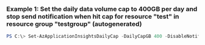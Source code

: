 ### Example 1: Set the daily data volume cap to 400GB per day and stop send notification when hit cap for resource "test" in resource group "testgroup" (autogenerated)
```powershell
PS C:\> Set-AzApplicationInsightsDailyCap -DailyCapGB 400 -DisableNotificationWhenHitCap  -Name test -ResourceGroupName testgroup
```

